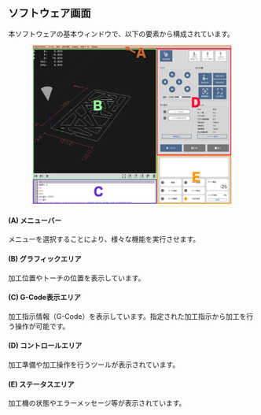 ## ソフトウェア画面
本ソフトウェアの基本ウィンドウで、以下の要素から構成されています。

<p align="center">
<img alt="SmartScreen" src="./images/names/names.png" style="width:80%">
</p>

#### (A) メニューバー
メニューを選択することにより、様々な機能を実行させます。

#### (B) グラフィックエリア
加工位置やトーチの位置を表示しています。

#### (C) G-Code表示エリア
加工指示情報（G-Code）を表示しています。指定された加工指示から加工を行う操作が可能です。

#### (D) コントロールエリア
加工準備や加工操作を行うツールが表示されています。

#### (E) ステータスエリア
加工機の状態やエラーメッセージ等が表示されています。
